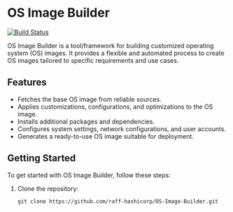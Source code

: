 # OS Image Builder

[![Build Status](https://github.com/raff-hashicorp/OS-Image-Builder/workflows/CI/badge.svg)](https://github.com/raff-hashicorp/OS-Image-Builder/actions)

OS Image Builder is a tool/framework for building customized operating system (OS) images. It provides a flexible and automated process to create OS images tailored to specific requirements and use cases.

## Features

- Fetches the base OS image from reliable sources.
- Applies customizations, configurations, and optimizations to the OS image.
- Installs additional packages and dependencies.
- Configures system settings, network configurations, and user accounts.
- Generates a ready-to-use OS image suitable for deployment.

## Getting Started

To get started with OS Image Builder, follow these steps:

1. Clone the repository:

   ```shell
   git clone https://github.com/raff-hashicorp/OS-Image-Builder.git
